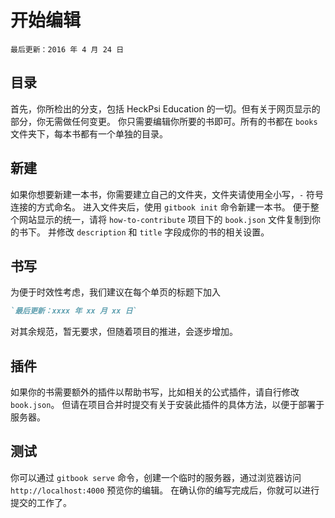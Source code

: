 # 开始编辑
`最后更新：2016 年 4 月 24 日`

## 目录
首先，你所检出的分支，包括 HeckPsi Education 的一切。但有关于网页显示的部分，你无需做任何变更。
你只需要编辑你所要的书即可。所有的书都在 `books` 文件夹下，每本书都有一个单独的目录。

## 新建
如果你想要新建一本书，你需要建立自己的文件夹，文件夹请使用全小写，`-` 符号连接的方式命名。
进入文件夹后，使用 `gitbook init` 命令新建一本书。
便于整个网站显示的统一，请将 `how-to-contribute` 项目下的 `book.json` 文件复制到你的书下。
并修改 `description` 和 `title` 字段成你的书的相关设置。

## 书写
为便于时效性考虑，我们建议在每个单页的标题下加入
```markdown
`最后更新：xxxx 年 xx 月 xx 日`
```
对其余规范，暂无要求，但随着项目的推进，会逐步增加。

## 插件
如果你的书需要额外的插件以帮助书写，比如相关的公式插件，请自行修改 `book.json`。
但请在项目合并时提交有关于安装此插件的具体方法，以便于部署于服务器。

## 测试
你可以通过 `gitbook serve` 命令，创建一个临时的服务器，通过浏览器访问 `http://localhost:4000` 预览你的编辑。
在确认你的编写完成后，你就可以进行提交的工作了。
